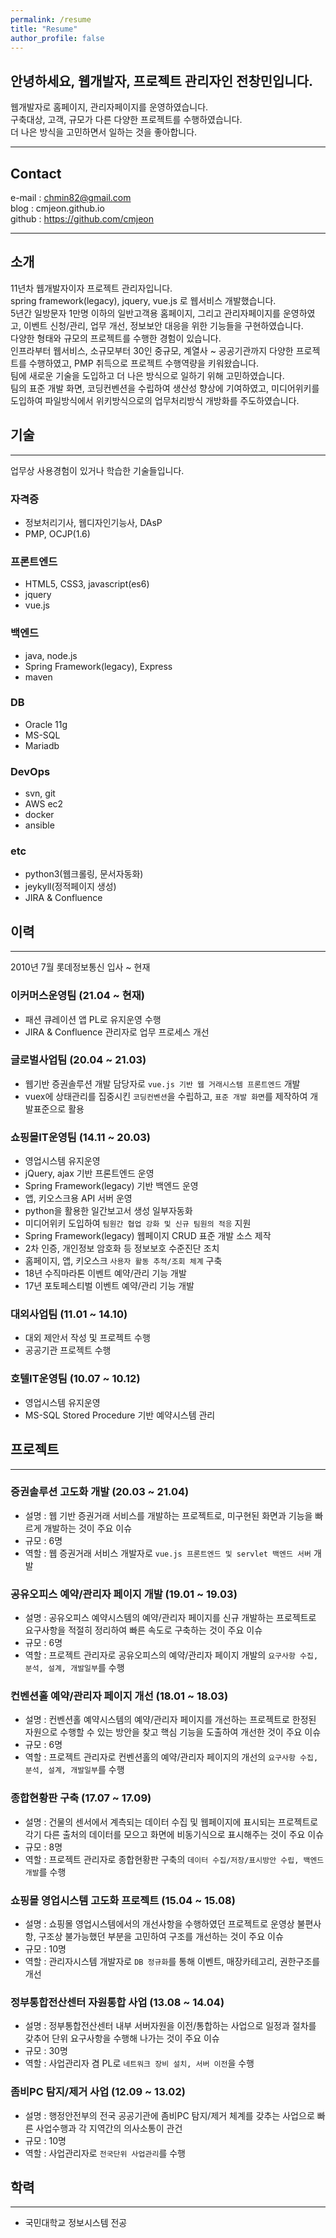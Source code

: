 ```yaml
---
permalink: /resume
title: "Resume"
author_profile: false
---
```


## 안녕하세요, 웹개발자, 프로젝트 관리자인 전창민입니다.   

웹개발자로 홈페이지, 관리자페이지를 운영하였습니다.   
구축대상, 고객, 규모가 다른 다양한 프로젝트를 수행하였습니다.   
더 나은 방식을 고민하면서 일하는 것을 좋아합니다.

---

## Contact
e-mail : chmin82@gmail.com   
blog : cmjeon.github.io   
github : https://github.com/cmjeon

---

## 소개

11년차 웹개발자이자 프로젝트 관리자입니다.   
spring framework(legacy), jquery, vue.js 로 웹서비스 개발했습니다.    
5년간 일방문자 1만명 이하의 일반고객용 홈페이지, 그리고 관리자페이지를 운영하였고, 이벤트 신청/관리, 업무 개선, 정보보안 대응을 위한 기능들을 구현하였습니다.    
다양한 형태와 규모의 프로젝트를 수행한 경험이 있습니다.    
인프라부터 웹서비스, 소규모부터 30인 중규모, 계열사 ~ 공공기관까지 다양한 프로젝트를 수행하였고, PMP 취득으로 프로젝트 수행역량을 키워왔습니다.   
팀에 새로운 기술을 도입하고 더 나은 방식으로 일하기 위해 고민하였습니다.    
팀의 표준 개발 화면, 코딩컨벤션을 수립하여 생산성 향상에 기여하였고, 미디어위키를 도입하여 파일방식에서 위키방식으로의 업무처리방식 개방화를 주도하였습니다.


## 기술

---

업무상 사용경험이 있거나 학습한 기술들입니다.

### 자격증

- 정보처리기사, 웹디자인기능사, DAsP
- PMP, OCJP(1.6)

### 프론트엔드

- HTML5, CSS3, javascript(es6)
- jquery
- vue.js

### 백엔드

- java, node.js
- Spring Framework(legacy), Express
- maven

### DB

- Oracle 11g
- MS-SQL
- Mariadb

### DevOps

- svn, git
- AWS ec2
- docker
- ansible

### etc

- python3(웹크롤링, 문서자동화)
- jeykyll(정적페이지 생성)
- JIRA & Confluence

## 이력

---

2010년 7월 롯데정보통신 입사 ~ 현재

### 이커머스운영팀 (21.04 ~ 현재)

- 패션 큐레이션 앱 PL로 유지운영 수행
- JIRA & Confluence 관리자로 업무 프로세스 개선

### 글로벌사업팀 (20.04 ~ 21.03)

- 웹기반 증권솔루션 개발 담당자로 `vue.js 기반 웹 거래시스템 프론트엔드` 개발
- vuex에 상태관리를 집중시킨 `코딩컨벤션`을 수립하고, `표준 개발 화면`를 제작하여 개발표준으로 활용

### 쇼핑몰IT운영팀 (14.11 ~ 20.03)

- 영업시스템 유지운영
- jQuery, ajax 기반 프론트엔드 운영
- Spring Framework(legacy) 기반 백엔드 운영
- 앱, 키오스크용 API 서버 운영
- python을 활용한 일간보고서 생성 일부자동화
- 미디어위키 도입하여 `팀원간 협업 강화 및 신규 팀원의 적응` 지원
- Spring Framework(legacy) 웹페이지 CRUD 표준 개발 소스 제작
- 2차 인증, 개인정보 암호화 등 정보보호 수준진단 조치
- 홈페이지, 앱, 키오스크 `사용자 활동 추적/조회 체계` 구축
- 18년 수직마라톤 이벤트 예약/관리 기능 개발
- 17년 포토페스티벌 이벤트 예약/관리 기능 개발 

### 대외사업팀 (11.01 ~ 14.10)

- 대외 제안서 작성 및 프로젝트 수행
- 공공기관 프로젝트 수행

### 호텔IT운영팀 (10.07 ~ 10.12)

- 영업시스템 유지운영
- MS-SQL Stored Procedure 기반 예약시스템 관리

## 프로젝트

---

### 증권솔루션 고도화 개발 (20.03 ~ 21.04)

- 설명 : 웹 기반 증권거래 서비스를 개발하는 프로젝트로, 미구현된 화면과 기능을 빠르게 개발하는 것이 주요 이슈
- 규모 : 6명
- 역할 : 웹 증권거래 서비스 개발자로 `vue.js 프론트엔드 및 servlet 백엔드 서버` 개발

### 공유오피스 예약/관리자 페이지 개발 (19.01 ~ 19.03)

- 설명 : 공유오피스 예약시스템의 예약/관리자 페이지를 신규 개발하는 프로젝트로 요구사항을 적절히 정리하여 빠른 속도로 구축하는 것이 주요 이슈
- 규모 : 6명
- 역할 : 프로젝트 관리자로 공유오피스의 예약/관리자 페이지 개발의 `요구사항 수집, 분석, 설계, 개발일부`를 수행

### 컨벤션홀 예약/관리자 페이지 개선 (18.01 ~ 18.03)

- 설명 : 컨벤션홀 예약시스템의 예약/관리자 페이지를 개선하는 프로젝트로 한정된 자원으로 수행할 수 있는 방안을 찾고 핵심 기능을 도출하여 개선한 것이 주요 이슈
- 규모 : 6명
- 역할 : 프로젝트 관리자로 컨벤션홀의 예약/관리자 페이지의 개선의 `요구사항 수집, 분석, 설계, 개발일부`를 수행

### 종합현황판 구축 (17.07 ~ 17.09)

- 설명 : 건물의 센서에서 계측되는 데이터 수집 및 웹페이지에 표시되는 프로젝트로 각기 다른 출처의 데이터를 모으고 화면에 비동기식으로 표시해주는 것이 주요 이슈
- 규모 : 8명
- 역할 : 프로젝트 관리자로 종합현황판 구축의 `데이터 수집/저장/표시방안 수립, 백엔드 개발`를 수행

### 쇼핑몰 영업시스템 고도화 프로젝트 (15.04 ~ 15.08)

- 설명 : 쇼핑몰 영업시스템에서의 개선사항을 수행하였던 프로젝트로 운영상 불편사항, 구조상 불가능했던 부분을 고민하여 구조를 개선하는 것이 주요 이슈 
- 규모 : 10명
- 역할 : 관리자시스템 개발자로 `DB 정규화`를 통해 이벤트, 매장카테고리, 권한구조를 개선

### 정부통합전산센터 자원통합 사업 (13.08 ~ 14.04)

- 설명 : 정부통합전산센터 내부 서버자원을 이전/통합하는 사업으로 일정과 절차를 갖추어 단위 요구사항을 수행해 나가는 것이 주요 이슈
- 규모 : 30명
- 역할 : 사업관리자 겸 PL로 `네트워크 장비 설치, 서버 이전`을 수행

### 좀비PC 탐지/제거 사업 (12.09 ~ 13.02)

- 설명 : 행정안전부의 전국 공공기관에 좀비PC 탐지/제거 체계를 갖추는 사업으로 빠른 사업수행과 각 지역간의 의사소통이 관건
- 규모 : 10명
- 역할 : 사업관리자로 `전국단위 사업관리`를 수행


## 학력

---

- 국민대학교 정보시스템 전공
